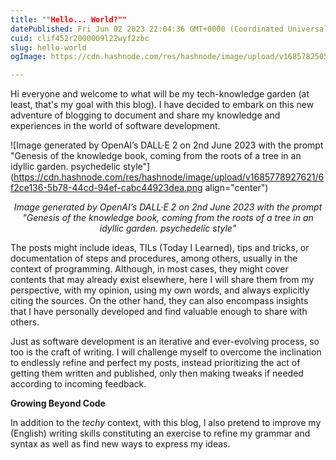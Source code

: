 ```yaml
---
title: ""Hello... World?""
datePublished: Fri Jun 02 2023 22:04:36 GMT+0000 (Coordinated Universal Time)
cuid: clif452r2000009l22wyf2zbc
slug: hello-world
ogImage: https://cdn.hashnode.com/res/hashnode/image/upload/v1685782505023/5a4ebaf3-0e2e-4c31-ac8e-02afda6936ca.png

---
```


Hi everyone and welcome to what will be my tech-knowledge garden (at least, that's my goal with this blog). I have decided to embark on this new adventure of blogging to document and share my knowledge and experiences in the world of software development.

![Image generated by OpenAI’s DALL·E 2 on 2nd June 2023 with the prompt "Genesis of the knowledge book, coming from the roots of a tree in an idyllic garden. psychedelic style"](https://cdn.hashnode.com/res/hashnode/image/upload/v1685778927621/6f2ce136-5b78-44cd-94ef-cabc44923dea.png align="center")
<center><em>Image generated by OpenAI’s DALL·E 2 on 2nd June 2023 with the prompt "Genesis of the knowledge book, coming from the roots of a tree in an idyllic garden. psychedelic style"</em></center>

The posts might include ideas, TILs (Today I Learned), tips and tricks, or documentation of steps and procedures, among others, usually in the context of programming. Although, in most cases, they might cover contents that may already exist elsewhere, here I will share them from my perspective, with my opinion, using my own words, and always explicitly citing the sources. On the other hand, they can also encompass insights that I have personally developed and find valuable enough to share with others.

Just as software development is an iterative and ever-evolving process, so too is the craft of writing. I will challenge myself to overcome the inclination to endlessly refine and perfect my posts, instead prioritizing the act of getting them written and published, only then making tweaks if needed according to incoming feedback.

**Growing Beyond Code**

In addition to the *techy* context, with this blog, I also pretend to improve my (English) writing skills constituting an exercise to refine my grammar and syntax as well as find new ways to express my ideas.